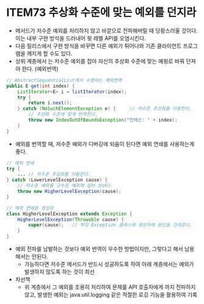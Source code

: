 # ITEM73 추상화 수준에 맞는 예외를 던지라


- 메서드가 저수준 예외를 처리하지 않고 바깥으로 전파해버릴 때 당황스러울 것이다. 이는 내부 구현 방식을 드러내어 윗 레벨 API를 오염시킨다.
- 다음 릴리스에서 구현 방식을 바꾸면 다른 예외가 튀어나와 기존 클라이언트 프로그램을 깨지게 할 수도 있다.
- 상위 계층에서 는 저수준 예외를 잡아 자신의 추상화 수준에 맞는 예욍로 바꿔 던져야 한다. (예외번역)

```java
// AbstractSequentialList에서 수행하는 예외번역
public E get(int index) {
	ListIterator<E> i = listIterator(index);
	try {
		return i.next();
	} catch (NoSuchElementException e) {     // 저수준 추상화를 이용한다.
        // 추상화 수준에 맞게 번역한다.	
		throw new IndexOutOfBoundsException("인덱스: " + index);
	}
}
```

- 예외를 번역할 때, 저수준 예외가 디버깅에 되움이 된다면 예외 연쇄를 사용하는게 좋다.

```java
// 예외 연쇄
try {
	... // 저수준 추상화를 이용한다.
} catch (LowerLevelException cause) {
	// 저수준 예외를 고수준 예외에 실어 보낸다.
	throw new HigherLevelException(cause);
}

// 예외 연쇄용 생성자
class HigherLevelException extends Exception {
	HigherLevelException(Throwable cause) {
		super(cause);   // 부모 Exception 클래스에 생성자에 원인을 건네준다.
	}
}
```

- 예외 전파를 남발하는 것보다 예외 번역이 우수한 방법이지만, 그렇다고 해서 남용해서는 안된다.
    - 가능하다면 저수준 메서드가 반드시 성공하도록 하여 아래 계층에서는 예외가 발생하지 않도록 하는 것이 최선
- 차선책
    - 위 계층에서 그 예외를 조용히 처리하여 문제를 API 호출자에게 까지 전파하지 않고, 발생한 예외는 java.util.logging 같은 적절한 로깅 기능을 활용하여 기록